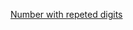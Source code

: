[Number with repeted digits](https://leetcode.com/problems/numbers-with-repeated-digits/discuss/258212/Share-my-O(logN)-C%2B%2B-DP-solution-with-proof-and-explanation)
